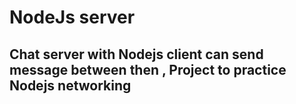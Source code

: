 # NodeJs server

## Chat server with Nodejs client can send message between then , Project to practice Nodejs networking
